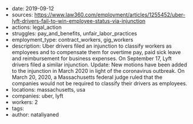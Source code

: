 - date: 2019-09-12
- sources: https://www.law360.com/employment/articles/1255452/uber-lyft-drivers-fail-to-win-employee-status-via-injunction
- actions: legal_action
- struggles: pay_and_benefits, unfair_labor_practices
- employment_type: contract_workers, gig_workers
- description: Uber drivers filed an injunction to classify workers as employees and to compensate them for overtime pay, paid sick leave and reimbursement for business expenses. On September 17, Lyft drivers filed a similar injunction. Update: New motions have been added to the injunction in March 2020 in light of the coronavirus outbreak. On March 20, 2020, a Massachusetts federal judge ruled that the companies would not be required to classify their drivers as employees.
- locations: massachusetts, usa
- companies: uber, lyft
- workers: 2
- tags: 
- author: nataliyaned

